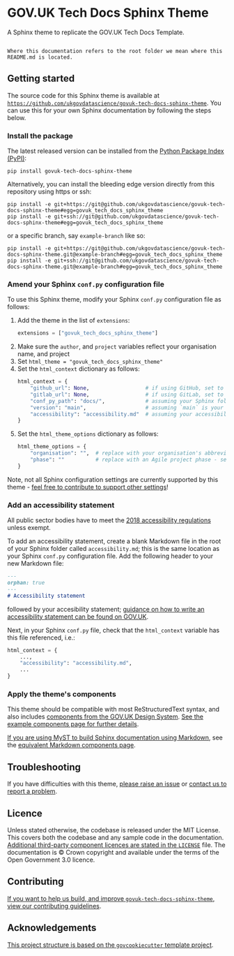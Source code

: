 # GOV.UK Tech Docs Sphinx Theme

A Sphinx theme to replicate the GOV.UK Tech Docs Template.

```{warning}

Where this documentation refers to the root folder we mean where this README.md is located.

```

## Getting started

The source code for this Sphinx theme is available at
[`https://github.com/ukgovdatascience/govuk-tech-docs-sphinx-theme`][repository]. You
can use this for your own Sphinx documentation by following the steps below.

### Install the package

The latest released version can be installed from the [Python Package Index
(PyPI)][pypi]:

```shell
pip install govuk-tech-docs-sphinx-theme
```

Alternatively, you can install the bleeding edge version directly from this repository
using https or ssh:

```shell
pip install -e git+https://git@github.com/ukgovdatascience/govuk-tech-docs-sphinx-theme#egg=govuk_tech_docs_sphinx_theme
pip install -e git+ssh://git@github.com/ukgovdatascience/govuk-tech-docs-sphinx-theme#egg=govuk_tech_docs_sphinx_theme
```

or a specific branch, say `example-branch` like so:

```shell
pip install -e git+https://git@github.com/ukgovdatascience/govuk-tech-docs-sphinx-theme.git@example-branch#egg=govuk_tech_docs_sphinx_theme
pip install -e git+ssh://git@github.com/ukgovdatascience/govuk-tech-docs-sphinx-theme.git@example-branch#egg=govuk_tech_docs_sphinx_theme
```


### Amend your Sphinx `conf.py` configuration file

To use this Sphinx theme, modify your Sphinx `conf.py` configuration file as follows:

1. Add the theme in the list of `extensions`:
   ```python
   extensions = ["govuk_tech_docs_sphinx_theme"]
   ```
2. Make sure the `author`, and `project` variables reflect your organisation name, and
   project
3. Set `html_theme = "govuk_tech_docs_sphinx_theme"`
4. Set the `html_context` dictionary as follows:
   ```python
   html_context = {
       "github_url": None,                  # if using GitHub, set to the URL of your repository as a string
       "gitlab_url": None,                  # if using GitLab, set to the URL of your repository as a string
       "conf_py_path": "docs/",             # assuming your Sphinx folder is called `docs`
       "version": "main",                   # assuming `main` is your repository's default branch
       "accessibility": "accessibility.md"  # assuming your accessibility statement is at `docs/accessibility.md`
   }
   ```
5. Set the `html_theme_options` dictionary as follows:
   ```python
   html_theme_options = {
       "organisation": "",  # replace with your organisation's abbreviation (ideally) or name - long text may not look nice
       "phase": ""          # replace with an Agile project phase - see https://www.gov.uk/service-manual/agile-delivery
   }
   ```

Note, not all Sphinx configuration settings are currently supported by this theme -
[feel free to contribute to support other settings](#contributing)!

### Add an accessibility statement

All public sector bodies have to meet the [2018 accessibility
regulations][govuk-accessibility] unless exempt.

To add an accessibility statement, create a blank Markdown file in the root of your
Sphinx folder called `accessibility.md`; this is the same location as your Sphinx
`conf.py` configuration file. Add the following header to your new Markdown file:

```markdown
---
orphan: true
---
# Accessibility statement
```

followed by your accesibility statement; [guidance on how to write an accessibility
statement can be found on GOV.UK][govuk-example-accessibility].

Next, in your Sphinx `conf.py` file, check that the `html_context` variable has this
file referenced, i.e.:

```python
html_context = {
    ...,
    "accessibility": "accessibility.md",
    ...
}
```

### Apply the theme's components

This theme should be compatible with most ReStructuredText syntax, and also includes
[components from the GOV.UK Design System][govuk-design]. [See the example
components page for further details][docs-example-components-rest].

[If you are using MyST to build Sphinx documentation using Markdown][myst], see
the [equivalent Markdown components page][docs-example-components-md].

## Troubleshooting

If you have difficulties with this theme, [please raise an issue][repository-issues] or
[contact us to report a problem][email].

## Licence

Unless stated otherwise, the codebase is released under the MIT License. This covers
both the codebase and any sample code in the documentation. [Additional third-party
component licences are stated in the `LICENSE`][license] file. The documentation is
© Crown copyright and available under the terms of the Open Government 3.0 licence.

## Contributing

[If you want to help us build, and improve `govuk-tech-docs-sphinx-theme`, view our
contributing guidelines][contributing].

## Acknowledgements

[This project structure is based on the `govcookiecutter` template
project][govcookiecutter].

[contributing]: ./docs/contributor_guide/CONTRIBUTING.md
[docs-example-components-md]: ./docs/example_components/markdown.md
[docs-example-components-rest]: ./docs/example_components/restructuredtext.rst
[email]: mailto:gdsdatascience@digital.cabinet-office.gov.uk
[govcookiecutter]: https://github.com/ukgovdatascience/govcookiecutter
[govuk-accessibility]: https://www.gov.uk/guidance/accessibility-requirements-for-public-sector-websites-and-apps
[govuk-design]: https://design-system.service.gov.uk/
[govuk-example-accessibility]: https://www.gov.uk/government/publications/sample-accessibility-statement/sample-accessibility-statement-for-a-fictional-public-sector-website
[license]: https://github.com/ukgovdatascience/govuk-tech-docs-sphinx-theme/blob/main/LICENSE
[myst]: https://myst-parser.readthedocs.io/en/latest/
[pypi]: https://pypi.org/project/govuk-tech-docs-sphinx-theme/
[repository]: https://github.com/ukgovdatascience/govuk-tech-docs-sphinx-theme
[repository-issues]: https://github.com/ukgovdatascience/govuk-tech-docs-sphinx-theme/issues/new
